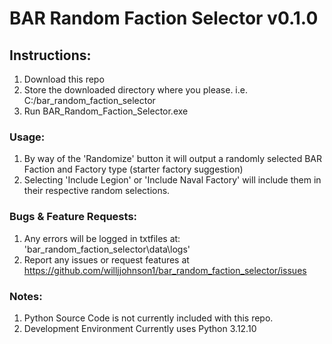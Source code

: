 # BAR Random Faction Selector v0.1.0
 
## Instructions:
1. Download this repo
2. Store the downloaded directory where you please. i.e. C:/bar_random_faction_selector
3. Run BAR_Random_Faction_Selector.exe

### Usage:
1. By way of the 'Randomize' button it will output a randomly selected BAR Faction and Factory type (starter factory suggestion)
2. Selecting 'Include Legion' or 'Include Naval Factory' will include them in their respective random selections.

### Bugs & Feature Requests:
1. Any errors will be logged in txtfiles at: 'bar_random_faction_selector\data\logs'
2. Report any issues or request features at https://github.com/willjjohnson1/bar_random_faction_selector/issues

### Notes:
1. Python Source Code is not currently included with this repo.
2. Development Environment Currently uses Python 3.12.10